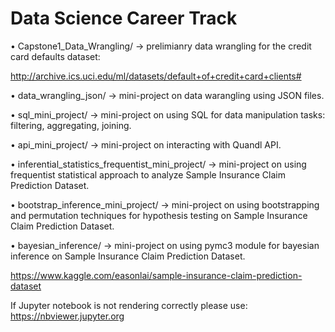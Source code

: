 # Data Science Career Track

• Capstone1_Data_Wrangling/ -> prelimianry data wrangling for the credit card defaults dataset: 

http://archive.ics.uci.edu/ml/datasets/default+of+credit+card+clients#

• data_wrangling_json/ -> mini-project on data warangling using JSON files.

• sql_mini_project/ -> mini-project on using SQL for data manipulation tasks: filtering, aggregating, joining.

• api_mini_project/ -> mini-project on interacting with Quandl API.

• inferential_statistics_frequentist_mini_project/ -> mini-project on using frequentist statistical approach to analyze Sample Insurance Claim Prediction Dataset.

• bootstrap_inference_mini_project/ -> mini-project on using bootstrapping and permutation techniques for hypothesis testing on Sample Insurance Claim Prediction Dataset.

• bayesian_inference/ -> mini-project on using pymc3 module for bayesian inference on Sample Insurance Claim Prediction Dataset.

https://www.kaggle.com/easonlai/sample-insurance-claim-prediction-dataset

If Jupyter notebook is not rendering correctly please use: https://nbviewer.jupyter.org
